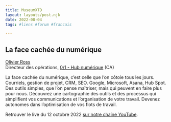 ```yaml
---
title: MuseumXTD  
layout: layouts/post.njk  
date: 2022-08-04
tags: #liens #forum #francais 

---
```

## La face cachée du numérique  
[Olivier Ross](https://ca.linkedin.com/in/olivier-ross-b6009854)  
Directeur des opérations, [0/1 - Hub numérique](https://www.hub01.org/) (CA)   

La face cachée du numérique, c’est celle que l’on côtoie tous les jours. Courriels, gestion de projet, CRM, SEO. Google, Microsoft, Asana, Hub Spot. Des outils simples, que l’on pense maîtriser, mais qui peuvent en faire plus pour nous. Découvrez une cartographie des outils et des processus qui simplifient vos communications et l’organisation de votre travail. Devenez autonomes dans l’optimisation de vos flots de travail.

  
Retrouver le live du 12 octobre 2022 [sur notre chaîne YouTube](https://www.youtube.com/channel/UCTZJM5WsXDkH8QgMdACUNyw).  
